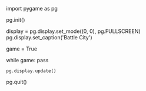 import pygame as pg

pg.init()


display = pg.display.set_mode((0, 0), pg.FULLSCREEN)
pg.display.set_caption('Battle City')

game = True

while game:
    pass

    pg.display.update()
    

pg.quit()
